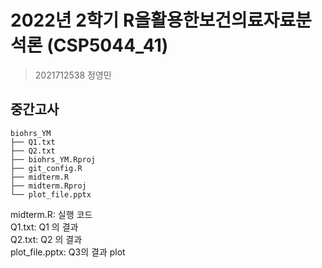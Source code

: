# 2022년 2학기 R을활용한보건의료자료분석론 (CSP5044_41) 
> 2021712538 정영민

## 중간고사

```
biohrs_YM
├── Q1.txt
├── Q2.txt
├── biohrs_YM.Rproj
├── git_config.R
├── midterm.R
├── midterm.Rproj
└── plot_file.pptx
```

midterm.R: 실행 코드  
Q1.txt: Q1 의 결과  
Q2.txt: Q2 의 결과  
plot_file.pptx: Q3의 결과 plot
